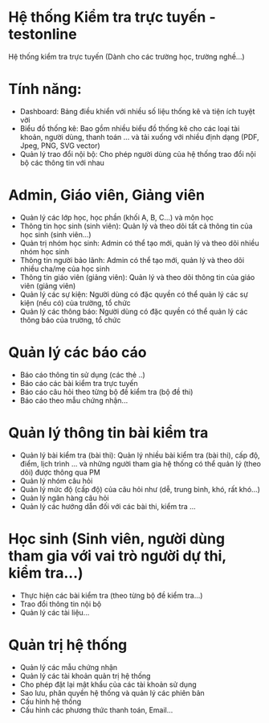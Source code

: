 # Hệ thống Kiểm tra trực tuyến - testonline
Hệ thống kiểm tra trực tuyến (Dành cho các trường học, trường nghề...)
# Tính năng:
- Dashboard: Bảng điều khiển với nhiều số liệu thống kê và tiện ích tuyệt vời
- Biểu đồ thống kê: Bao gồm nhiều biểu đồ thống kê cho các loại tài khoản, người dùng, thanh toán ... và tải xuống với nhiều định dạng (PDF, Jpeg, PNG, SVG vector)
- Quản lý trao đổi nội bộ: Cho phép người dùng của hệ thống trao đổi nội bộ các thông tin với nhau
# Admin, Giáo viên, Giảng viên
- Quản lý các lớp học, học phần (khối A, B, C...) và môn học
- Thông tin học sinh (sinh viên): Quản lý và theo dõi tất cả thông tin của học sinh (sinh viên...)
- Quản trị nhóm học sinh: Admin có thể tạo mới, quản lý và theo dõi nhiều nhóm học sinh
- Thông tin người bảo lãnh: Admin có thể tạo mới, quản lý và theo dõi nhiều cha/mẹ của học sinh
- Thông tin giáo viên (giảng viên): Quản lý và theo dõi thông tin của giáo viên (giảng viên)
- Quản lý các sự kiện: Người dùng có đặc quyền có thể quản lý các sự kiện (nếu có) của trường, tổ chức
- Quản lý các thông báo: Người dùng có đặc quyền có thể quản lý các thông báo của trường, tổ chức
# Quản lý các báo cáo
- Báo cáo thông tin sử dụng (các thẻ ..)
- Báo cáo các bài kiểm tra trực tuyến
- Báo cáo câu hỏi theo từng bộ đề kiểm tra (bộ đề thi)
- Báo cáo theo mẫu chứng nhận...
# Quản lý thông tin bài kiểm tra
- Quản lý bài kiểm tra (bài thi): Quản lý nhiều bài kiểm tra (bài thi), cấp độ, điểm, lịch trình ... và những người tham gia hệ thống có thể quản lý (theo dõi) được thông qua PM
- Quản lý nhóm câu hỏi
- Quản lý mức độ (cấp độ) của câu hỏi như (dễ, trung bình, khó, rất khó...)
- Quản lý ngân hàng câu hỏi 
- Quản lý các hướng dẫn đối với các bài thi, kiểm tra ...
# Học sinh (Sinh viên, người dùng tham gia với vai trò người dự thi, kiểm tra...)
- Thực hiện các bài kiểm tra (theo từng bộ đề kiểm tra...)
- Trao đổi thông tin nội bộ
- Quản lý các tài liệu...
# Quản trị hệ thống
- Quản lý các mẫu chứng nhận
- Quản lý các tài khoản quản trị hệ thống
- Cho phép đặt lại mật khẩu của các tài khoản sử dụng
- Sao lưu, phân quyền hệ thống và quản lý các phiên bản
- Cấu hình hệ thống
- Cấu hình các phương thức thanh toán, Email...

